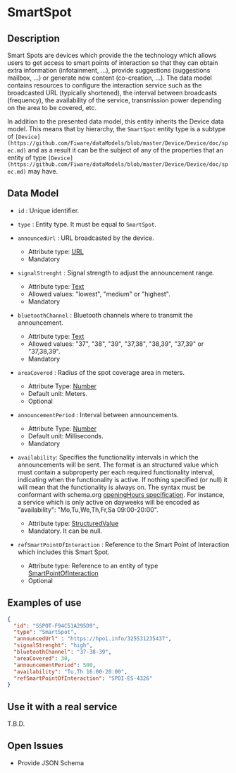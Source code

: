 # SmartSpot

## Description

Smart Spots are devices which provide the the technology which allows users to get access to smart points of interaction so that they can obtain extra information (infotainment, …), provide suggestions (suggestions mailbox, …) or generate new content (co-creation, …). The data model contains resources to configure the interaction service such as the broadcasted URL (typically shortened), the interval between broadcasts (frequency), the availability of the service, transmission power depending on the area to be covered, etc.

In addition to the presented data model, this entity inherits the Device data model. This means that by hierarchy, the `SmartSpot` entity type is a subtype of `[Device](https://github.com/Fiware/dataModels/blob/master/Device/Device/doc/spec.md)` and as a result it can be the subject of any of the properties that an entity of type `[Device](https://github.com/Fiware/dataModels/blob/master/Device/Device/doc/spec.md)` may have.

## Data Model

+ `id` : Unique identifier. 

+ `type` : Entity type. It must be equal to `SmartSpot`.

+ `announcedUrl` : URL broadcasted by the device.
    + Attribute type: [URL](https://schema.org/URL)
    + Mandatory    

+ `signalStrenght` : Signal strength to adjust the announcement range.
    + Attribute type: [Text](https://schema.org/Text)
    + Allowed values: "lowest", "medium" or "highest". 
    + Mandatory    

+ `bluetoothChannel` : Bluetooth channels where to transmit the announcement.
    + Attribute type: [Text](https://schema.org/Text)
    + Allowed values: "37", "38", "39", "37,38", "38,39", "37,39" or "37,38,39".
    + Mandatory  

+ `areaCovered` : Radius of the spot coverage area in meters.
    + Attribute Type: [Number](https://schema.org/Number)
	+ Default unit: Meters.
    + Optional      

+ `announcementPeriod` : Interval between announcements.
    + Attribute Type: [Number](https://schema.org/Number)
	+ Default unit: Milliseconds.
    + Mandatory     

+ `availability`: Specifies the functionality intervals in which the announcements will be sent. The format is an structured value which must contain a subproperty per each required functionality interval, indicating when the functionality is active. If nothing specified (or null) it will mean that the functionality is always on. The syntax must be conformant with schema.org [openingHours specification](https://schema.org/openingHours). For instance, a service which is only active on dayweeks will be encoded as "availability": "Mo,Tu,We,Th,Fr,Sa 09:00-20:00". 
    + Attribute type: [StructuredValue](https://schema.org/StructuredValue)
    + Mandatory. It can be null.

+ `refSmartPointOfInteraction` : Reference to the Smart Point of Interaction which includes this Smart Spot.
    + Attribute type: Reference to an entity of type [SmartPointOfInteraction](https://github.com/Fiware/dataModels/blob/master/SmartPointOfInteraction/SmartPointOfInteraction/doc/spec.md)
    + Optional

## Examples of use

```json
{
  "id": "SSPOT-F94C51A295D9",
  "type": "SmartSpot",
  "announcedUrl" : "https://hpoi.info/325531235437",
  "signalStrenght": "high",
  "bluetoothChannel": "37-38-39",
  "areaCovered": 30,
  "announcementPeriod": 500,
  "availability": "Tu,Th 16:00-20:00",
  "refSmartPointOfInteraction": "SPOI-ES-4326"
}
```
    
## Use it with a real service

T.B.D.

## Open Issues

* Provide JSON Schema

